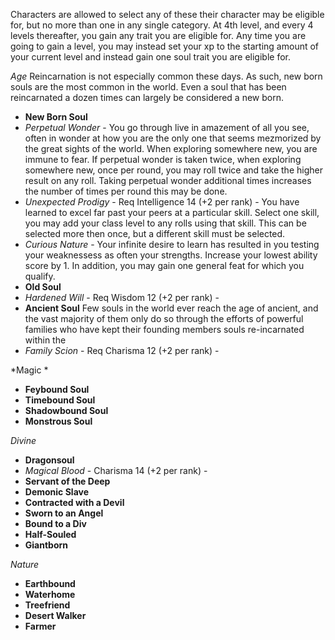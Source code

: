 Characters are allowed to select any of these their character may be eligible for, but no more than one in any single category.
At 4th level, and every 4 levels thereafter, you gain any trait you are eligible for.
Any time you are going to gain a level, you may instead set your xp to the starting amount of your current level and instead gain one soul trait you are eligible for.

*Age*
Reincarnation is not especially common these days. As such, new born souls are the most common in the world. Even a soul that has been reincarnated a dozen times can largely be considered a new born.
* **New Born Soul**
* *Perpetual Wonder* - You go through live in amazement of all you see, often in wonder at how you are the only one that seems mezmorized by the great sights of the world. When exploring somewhere new, you are immune to fear.  If perpetual wonder is taken twice, when exploring somewhere new, once per round, you may roll twice and take the higher result on any roll.  Taking perpetual wonder additional times increases the number of times per round this may be done.
* *Unexpected Prodigy* - Req Intelligence 14 (+2 per rank) - You have learned to excel far past your peers at a particular skill.  Select one skill, you may add your class level to any rolls using that skill.  This can be selected more then once, but a different skill must be selected.
* *Curious Nature* - Your infinite desire to learn has resulted in you testing your weaknessess as often your strengths.   Increase your lowest ability score by 1.  In addition, you may gain one general feat for which you qualify.
* **Old Soul** 
* *Hardened Will* - Req Wisdom 12 (+2 per rank) - 
* **Ancient Soul** Few souls in the world ever reach the age of ancient, and the vast majority of them only do so through the efforts of powerful families who have kept their founding members souls re-incarnated within the 
* *Family Scion* - Req Charisma 12 (+2 per rank) - 

*Magic *
* **Feybound Soul** 
* **Timebound Soul** 
* **Shadowbound Soul** 
* **Monstrous Soul**

*Divine*
* **Dragonsoul** 
* *Magical Blood* - Charisma 14 (+2 per rank) - 
* **Servant of the Deep** 
* **Demonic Slave** 
* **Contracted with a Devil** 
* **Sworn to an Angel** 
* **Bound to a Div** 
* **Half-Souled** 
* **Giantborn**

*Nature*
* **Earthbound**
* **Waterhome**
* **Treefriend**
* **Desert Walker**
* **Farmer**


